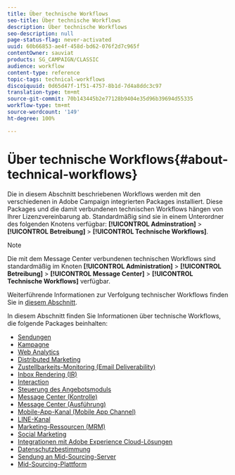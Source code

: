 ```yaml
---
title: Über technische Workflows
seo-title: Über technische Workflows
description: Über technische Workflows
seo-description: null
page-status-flag: never-activated
uuid: 60b66853-ae4f-458d-bd62-076f2d7c965f
contentOwner: sauviat
products: SG_CAMPAIGN/CLASSIC
audience: workflow
content-type: reference
topic-tags: technical-workflows
discoiquuid: 0d65d47f-1f51-4757-8b1d-7d4a8ddc3c97
translation-type: tm+mt
source-git-commit: 70b143445b2e77128b9404e35d96b39694d55335
workflow-type: tm+mt
source-wordcount: '149'
ht-degree: 100%

---
```



# Über technische Workflows{#about-technical-workflows}

Die in diesem Abschnitt beschriebenen Workflows werden mit den verschiedenen in Adobe Campaign integrierten Packages installiert. Diese Packages und die damit verbundenen technischen Workflows hängen von Ihrer Lizenzvereinbarung ab. Standardmäßig sind sie in einem Unterordner des folgenden Knotens verfügbar: **[!UICONTROL Adminstration]** > **[!UICONTROL Betreibung]** > **[!UICONTROL Technische Workflows]**.

>[!NOTE]
>
>Die mit dem Message Center verbundenen technischen Workflows sind standardmäßig im Knoten **[!UICONTROL Administration]** > **[!UICONTROL Betreibung]** > **[!UICONTROL Message Center]** > **[!UICONTROL Technische Workflows]** verfügbar.

Weiterführende Informationen zur Verfolgung technischer Workflows finden Sie in [diesem Abschnitt](../../workflow/using/monitoring-technical-workflows.md).

In diesem Abschnitt finden Sie Informationen über technische Workflows, die folgende Packages beinhalten:

* [Sendungen](../../workflow/using/deliveries.md)
* [Kampagne](../../workflow/using/campaign.md)
* [Web Analytics](../../workflow/using/web-analytics.md)
* [Distributed Marketing](../../workflow/using/distributed-marketing.md)
* [Zustellbarkeits-Monitoring (Email Deliverability)](../../workflow/using/email-deliverability.md)
* [Inbox Rendering (IR)](../../workflow/using/inbox-rendering.md)
* [Interaction](../../workflow/using/interaction.md)
* [Steuerung des Angebotsmoduls](../../workflow/using/control-of-offer-engine.md)
* [Message Center (Kontrolle)](../../workflow/using/message-center--control-.md)
* [Message Center (Ausführung)](../../workflow/using/message-center--execution-.md)
* [Mobile-App-Kanal (Mobile App Channel)](../../workflow/using/mobile-app-channel.md)
* [LINE-Kanal](../../workflow/using/line-channel.md)
* [Marketing-Ressourcen (MRM)](../../workflow/using/marketing-resources--mrm-.md)
* [Social Marketing](../../workflow/using/social-marketing.md)
* [Integrationen mit Adobe Experience Cloud-Lösungen](../../workflow/using/integrations-with-adobe-experience-cloud-solutions.md)
* [Datenschutzbestimmung](../../workflow/using/general-data-protection-regulation--gdpr-.md)
* [Sendung an Mid-Sourcing-Server](../../workflow/using/transfer-to-mid-sourcing.md)
* [Mid-Sourcing-Plattform](../../workflow/using/mid-sourcing-platform.md)
